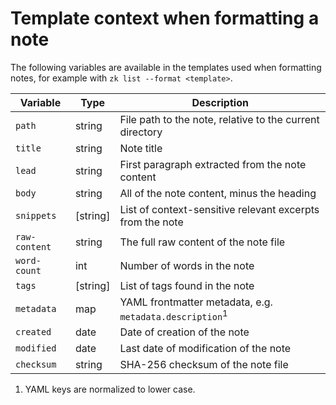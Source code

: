 # Template context when formatting a note

The following variables are available in the templates used when formatting notes, for example with `zk list --format <template>`.

| Variable      | Type     | Description                                                         |
|---------------|----------|---------------------------------------------------------------------|
| `path`        | string   | File path to the note, relative to the current directory            |
| `title`       | string   | Note title                                                          |
| `lead`        | string   | First paragraph extracted from the note content                     |
| `body`        | string   | All of the note content, minus the heading                          |
| `snippets`    | [string] | List of context-sensitive relevant excerpts from the note           |
| `raw-content` | string   | The full raw content of the note file                               |
| `word-count`  | int      | Number of words in the note                                         |
| `tags`        | [string] | List of tags found in the note                                      |
| `metadata`    | map      | YAML frontmatter metadata, e.g. `metadata.description`<sup>1</sup>  |
| `created`     | date     | Date of creation of the note                                        |
| `modified`    | date     | Last date of modification of the note                               |
| `checksum`    | string   | SHA-256 checksum of the note file                                   |

1. YAML keys are normalized to lower case.
